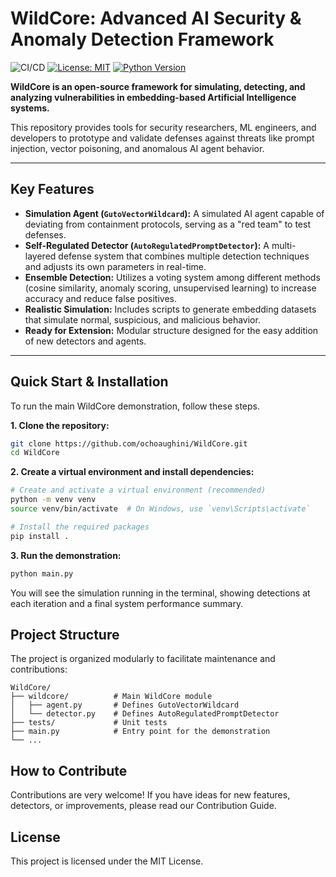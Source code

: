 # WildCore: Advanced AI Security & Anomaly Detection Framework

![CI/CD](https://github.com/ochoaughini/WildCore/actions/workflows/ci.yml/badge.svg)
[![License: MIT](https://img.shields.io/badge/License-MIT-yellow.svg)](https://opensource.org/licenses/MIT)
[![Python Version](https://img.shields.io/badge/python-3.8+-blue.svg)](https://www.python.org/downloads/)

**WildCore is an open-source framework for simulating, detecting, and analyzing vulnerabilities in embedding-based Artificial Intelligence systems.**

This repository provides tools for security researchers, ML engineers, and developers to prototype and validate defenses against threats like prompt injection, vector poisoning, and anomalous AI agent behavior.

---

## Key Features

*   **Simulation Agent (`GutoVectorWildcard`):** A simulated AI agent capable of deviating from containment protocols, serving as a "red team" to test defenses.
*   **Self-Regulated Detector (`AutoRegulatedPromptDetector`):** A multi-layered defense system that combines multiple detection techniques and adjusts its own parameters in real-time.
*   **Ensemble Detection:** Utilizes a voting system among different methods (cosine similarity, anomaly scoring, unsupervised learning) to increase accuracy and reduce false positives.
*   **Realistic Simulation:** Includes scripts to generate embedding datasets that simulate normal, suspicious, and malicious behavior.
*   **Ready for Extension:** Modular structure designed for the easy addition of new detectors and agents.

---

## Quick Start & Installation

To run the main WildCore demonstration, follow these steps.

**1. Clone the repository:**
```bash
git clone https://github.com/ochoaughini/WildCore.git
cd WildCore
```

**2. Create a virtual environment and install dependencies:**
```bash
# Create and activate a virtual environment (recommended)
python -m venv venv
source venv/bin/activate  # On Windows, use `venv\Scripts\activate`

# Install the required packages
pip install .
```

**3. Run the demonstration:**
```bash
python main.py
```

You will see the simulation running in the terminal, showing detections at each iteration and a final system performance summary.

## Project Structure

The project is organized modularly to facilitate maintenance and contributions:
```
WildCore/
├── wildcore/          # Main WildCore module
│   ├── agent.py       # Defines GutoVectorWildcard
│   └── detector.py    # Defines AutoRegulatedPromptDetector
├── tests/             # Unit tests
├── main.py            # Entry point for the demonstration
└── ...
```

## How to Contribute

Contributions are very welcome! If you have ideas for new features, detectors, or improvements, please read our Contribution Guide.

## License

This project is licensed under the MIT License.

 